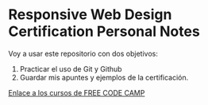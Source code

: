 # Responsive Web Design Certification Personal Notes 

Voy a usar este repositorio con dos objetivos:
1. Practicar el uso de Git y Github
2. Guardar mis apuntes y ejemplos de la certificación.

[Enlace a los cursos de FREE CODE CAMP](https://www.freecodecamp.org/learn/)
